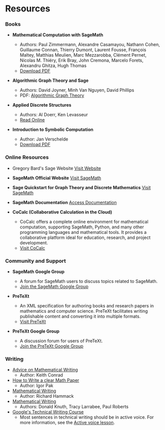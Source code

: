 # Resources

### Books

- **Mathematical Computation with SageMath**
  - Authors: Paul Zimmermann, Alexandre Casamayou, Nathann Cohen, Guillaume Connan, Thierry Dumont, Laurent Fousse, François Maltey, Matthias Meulien, Marc Mezzarobba, Clément Pernet, Nicolas M. Thiéry, Erik Bray, John Cremona, Marcelo Forets, Alexandru Ghitza, Hugh Thomas
  - [Download PDF](http://lamastex.org/preprints/compSageMathZimmerman120517.pdf)

- **Algorithmic Graph Theory and Sage**
  - Authors: David Joyner, Minh Van Nguyen, David Phillips
  - PDF: [Algorithmic Graph Theory](SageMath/Algorithmic_Graph_Theory_and_Sage_by_Joyner_Nguyen_Phillips.pdf)

- **Applied Discrete Structures**
  - Authors: Al Doerr, Ken Levasseur
  - [Read Online](https://discretemath.org/ads/index-ads.html)

- **Introduction to Symbolic Computation**
  - Author: Jan Verschelde
  - [Download PDF](https://homepages.math.uic.edu/~jan/mcs320/introductionToSymbolicComputation.pdf)

### Online Resources

- Gregory Bard's Sage Website
  [Visit Website](http://www.gregory-bard.com/Sage.html)

- **SageMath Official Website**
  [Visit SageMath](http://www.sagemath.org)

- **Sage Quickstart for Graph Theory and Discrete Mathematics**
  [Visit SageMath](https://doc.sagemath.org/html/en/prep/Quickstarts/Graphs-and-Discrete.html#)

- **SageMath Documentation**
  [Access Documentation](http://doc.sagemath.org/)

- **CoCalc (Collaborative Calculation in the Cloud)**
  - CoCalc offers a complete online environment for mathematical computation, supporting SageMath, Python, and many other programming languages and mathematical tools. It provides a collaborative platform ideal for education, research, and project development.
  - [Visit CoCalc](https://cocalc.com)

### Community and Support

- **SageMath Google Group**
  - A forum for SageMath users to discuss topics related to SageMath.
  - [Join the SageMath Google Group](https://groups.google.com/g/sage-support)

- **PreTeXt**
  - An XML specification for authoring books and research papers in mathematics and computer science. PreTeXt facilitates writing publishable content and converting it into multiple formats.
  - [Visit PreTeXt](https://pretextbook.org/)
  
- **PreTeXt Google Group**
  - A discussion forum for users of PreTeXt.
  - [Join the PreTeXt Google Group](https://groups.google.com/g/pretext-support)

### Writing

- [Advice on Mathematical Writing](writing/advice_on_mathematical_writing_keith_conrad.pdf)
  - Author: Keith Conrad
- [How to Write a clear Math Paper](writing/how_to_write_a_clear_math_paper_igor_pak.pdf)
  - Author: Igor Pak
- [Mathematical Writing](writing/mathematical_writing_hammack.pdf)
  - Author: Richard Hammack
- [Mathematical Writing](writing/mathematical_writing_knuth_larrabee_roberts.pdf)
  - Authors: Donald Knuth, Tracy Larrabee, Paul Roberts
- [Google's Technical Writing Course](https://developers.google.com/tech-writing)
  - Most sentences in technical writing should be in active voice. For more information, see the [Active voice lesson](https://developers.google.com/tech-writing/one/active-voice).
